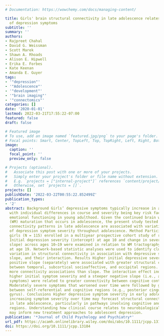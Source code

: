 ```yaml
---
# Documentation: https://wowchemy.com/docs/managing-content/

title: Girls' brain structural connectivity in late adolescence relates to history
  of depression symptoms
subtitle: ''
summary: ''
authors:
- Rajpreet Chahal
- David G. Weissman
- Scott Marek
- Shawn A. Rhoads
- Alison E. Hipwell
- Erika E. Forbes
- Kate Keenan
- Amanda E. Guyer
tags:
- '"depression"'
- '"Adolescence"'
- '"development"'
- '"brain imaging"'
- '"connectomics"'
categories: []
date: '2020-01-01'
lastmod: 2022-03-21T17:55:22-07:00
featured: false
draft: false

# Featured image
# To use, add an image named `featured.jpg/png` to your page's folder.
# Focal points: Smart, Center, TopLeft, Top, TopRight, Left, Right, BottomLeft, Bottom, BottomRight.
image:
  caption: ''
  focal_point: ''
  preview_only: false

# Projects (optional).
#   Associate this post with one or more of your projects.
#   Simply enter your project's folder or file name without extension.
#   E.g. `projects = ["internal-project"]` references `content/project/deep-learning/index.md`.
#   Otherwise, set `projects = []`.
projects: []
publishDate: '2022-03-22T00:55:22.852499Z'
publication_types:
- '2'
abstract: Background Girls’ depressive symptoms typically increase in adolescence,
  with individual differences in course and severity being key risk factors for impaired
  emotional functioning in young adulthood. Given the continued brain white matter
  (WM) maturation that occurs in adolescence, the present study tested whether structural
  connectivity patterns in late adolescence are associated with variation in the course
  of depression symptom severity throughout adolescence. Method Participants were
  girls (N = 115) enrolled in a multiyear prospective cohort study of risk for depression.
  Initial depression severity (intercept) at age 10 and change in severity (linear
  slope) across ages 10–19 were examined in relation to WM tractography collected
  at age 19. Network-based statistic analyses were used to identify clusters showing
  variation in structural connectivity in association with depressive symptom intercept,
  slope, and their interaction. Results Higher initial depressive severity and steeper
  positive slope (separately) were associated with greater structural connectivity
  between temporal, subcortical socioaffective, and occipital regions. Intercept showed
  more connectivity associations than slope. The interaction effect indicated that
  higher initial symptom severity and a steeper negative slope (i.e., alleviating
  symptoms) were related to greater connectivity between cognitive control regions.
  Moderately severe symptoms that worsened over time were followed by greater connectivity
  between self-referential and cognitive regions (e.g., posterior cingulate and frontal
  gyrus). Conclusions Higher depressive symptom severity in early adolescence and
  increasing symptom severity over time may forecast structural connectivity differences
  in late adolescence, particularly in pathways involving cognitive and emotion-processing
  regions. Understanding how clinical course relates to neurobiological correlates
  may inform new treatment approaches to adolescent depression.
publication: '*Journal of Child Psychology and Psychiatry*'
url_pdf: https://acamh.onlinelibrary.wiley.com/doi/abs/10.1111/jcpp.13184
doi: https://doi.org/10.1111/jcpp.13184
---
```

